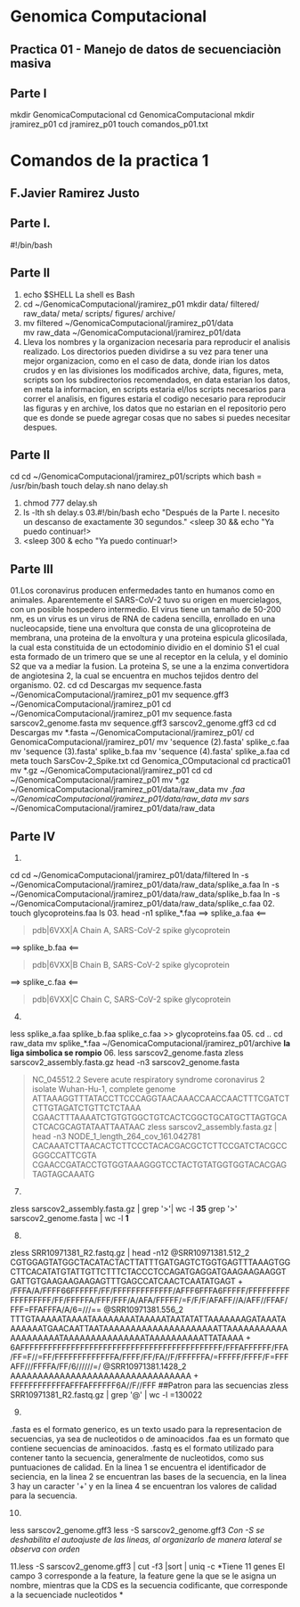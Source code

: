 # Genomica Computacional
## Practica 01 - Manejo de datos de secuenciaciòn masiva 

## Parte I
mkdir GenomicaComputacional
cd GenomicaComputacional
mkdir jramirez_p01
cd jramirez_p01
touch comandos_p01.txt

# Comandos de la practica 1
## F.Javier Ramirez Justo

## Parte I.
#!/bin/bash

## Parte II
01. echo $SHELL
    La shell es Bash 
02. cd ~/GenomicaComputacional/jramirez_p01
    mkdir data/ filtered/ raw_data/ meta/ scripts/ figures/ archive/
03. mv filtered ~/GenomicaComputacional/jramirez_p01/data   
    mv raw_data ~/GenomicaComputacional/jramirez_p01/data
04. Lleva los nombres y la organizacion necesaria para reproducir el analisis realizado.
    Los directorios pueden dividirse a su vez para tener una mejor organizacion, como en el caso de data, donde irian los datos crudos y en las divisiones los modificados
    archive, data, figures, meta, scripts son los subdirectorios recomendados, en data estarian los datos, en meta la informacion, en scripts estaria el/los scripts necesarios para correr el analisis, en figures estaria el codigo necesario para reproducir las figuras y en archive, los datos que no estarian en el repositorio pero que es donde se puede agregar cosas que no sabes si puedes necesitar despues.    

## Parte II
cd
cd ~/GenomicaComputacional/jramirez_p01/scripts
which bash = /usr/bin/bash
touch delay.sh
nano delay.sh
01. chmod 777 delay.sh
02. ls -lth
sh delay.s
03.#!/bin/bash
echo "Después de la Parte I. necesito un descanso de exactamente 30 segundos."
<sleep 30 && echo "Ya puedo continuar!>
04. <sleep 300 & echo "Ya puedo continuar!>

## Parte III 
01.Los coronavirus producen enfermedades tanto en humanos como en animales. Aparentemente el SARS-CoV-2 tuvo su origen en muercielagos, con un posible hospedero intermedio. El virus tiene un tamaño de 50-200 nm, es un virus es un virus de RNA de cadena sencilla, enrollado en una nucleocapside, tiene una envoltura que consta de una glicoproteina de membrana, una proteina de la envoltura y una proteina espicula glicosilada, la cual esta constituida de un ectodominio dividio en el dominio S1 el cual esta formado de un trimero que se une al receptor en la celula, y el dominio S2 que va a mediar la fusion. La proteina S, se une a la enzima convertidora de angiotesina 2, la cual se encuentra en muchos tejidos dentro del organismo.
02.
cd
cd Descargas
mv sequence.fasta ~/GenomicaComputacional/jramirez_p01
mv sequence.gff3 ~/GenomicaComputacional/jramirez_p01
cd ~/GenomicaComputacional/jramirez_p01
mv sequence.fasta sarscov2_genome.fasta
mv sequence.gff3 sarscov2_genome.gff3
cd
cd Descargas
mv *.fasta ~/GenomicaComputacional/jramirez_p01/
cd GenomicaComputacional/jramirez_p01/
mv 'sequence (2).fasta' splike_c.faa
mv 'sequence (3).fasta' splike_b.faa
mv 'sequence (4).fasta' splike_a.faa
cd meta
touch SarsCov-2_Spike.txt
cd Genomica_COmputacional
cd practica01
mv *.gz ~/GenomicaComputacional/jramirez_p01
cd
cd ~/GenomicaComputacional/jramirez_p01
mv *.gz ~/GenomicaComputacional/jramirez_p01/data/raw_data
mv *.faa ~/GenomicaComputacional/jramirez_p01/data/raw_data
mv sars* ~/GenomicaComputacional/jramirez_p01/data/raw_data

## Parte IV
01. 
cd
cd ~/GenomicaComputacional/jramirez_p01/data/filtered
ln -s ~/GenomicaComputacional/jramirez_p01/data/raw_data/splike_a.faa
ln -s ~/GenomicaComputacional/jramirez_p01/data/raw_data/splike_b.faa
ln -s ~/GenomicaComputacional/jramirez_p01/data/raw_data/splike_c.faa
02.
touch glycoproteins.faa
ls
03.
head -n1 splike_*.faa
==> splike_a.faa <==
>pdb|6VXX|A Chain A, SARS-CoV-2 spike glycoprotein

==> splike_b.faa <==
>pdb|6VXX|B Chain B, SARS-CoV-2 spike glycoprotein

==> splike_c.faa <==
>pdb|6VXX|C Chain C, SARS-CoV-2 spike glycoprotein
04. 
less splike_a.faa splike_b.faa splike_c.faa >> glycoproteins.faa
05.
cd ..
cd raw_data
mv splike_*.faa ~/GenomicaComputacional/jramirez_p01/archive
**la liga simbolica se rompio**
06. 
less sarscov2_genome.fasta
zless sarscov2_assembly.fasta.gz
head -n3 sarscov2_genome.fasta
>NC_045512.2 Severe acute respiratory syndrome coronavirus 2 isolate Wuhan-Hu-1, complete genome
ATTAAAGGTTTATACCTTCCCAGGTAACAAACCAACCAACTTTCGATCTCTTGTAGATCTGTTCTCTAAA
CGAACTTTAAAATCTGTGTGGCTGTCACTCGGCTGCATGCTTAGTGCACTCACGCAGTATAATTAATAAC
zless sarscov2_assembly.fasta.gz | head -n3
>NODE_1_length_264_cov_161.042781
CACAAATCTTAACACTCTTCCCTACACGACGCTCTTCCGATCTACGCCGGGCCATTCGTA
CGAACCGATACCTGTGGTAAAGGGTCCTACTGTATGGTGGTACACGAGTAGTAGCAAATG

07.
zless sarscov2_assembly.fasta.gz | grep '>'| wc -l
**35**
grep '>' sarscov2_genome.fasta | wc -l
**1**

08.
zless SRR10971381_R2.fastq.gz | head -n12
@SRR10971381.512_2
CGTGGAGTATGGCTACATACTACTTATTTGATGAGTCTGGTGAGTTTAAAGTGGCTTCACATATGTATTGTTCTTTCTACCCTCCAGATGAGGATGAAGAAGAAGGTGATTGTGAAGAAGAAGAGTTTGAGCCATCAACTCAATATGAGT
+ 
/FFFA/A/FFFF66FFFFFF/FF/FFFFFFFFFFFFF/AFFF6FFFA6FFFFF/FFFFFFFFFFFFFFFFFF/FF/FFFFFA/FFF/FFF/A/AFA/FFFFF/=F/F/F/AFAFF//A/AFF//FFAF/FFF=FFAFFFA/A/6=///==
@SRR10971381.556_2
TTTGTAAAAATAAAATAAAAAAAATAAAAATAATATATTAAAAAAAGATAAATAAAAAAATGAACAATTAATAAAAAAAAAAAAAAAAAAAAATTAAAAAAAAAAAAAAAAAAAATAAAAAAAAAAAAAAATAAAAAAAAAATTATAAAA
+
6AFFFFFFFFFFFFFFFFFFFFFFFFFFFFFFFFFFFFFFFFFFFF/FFFAFFFFFF/FFA/FF=F//=FF/FFFFFFFFFFFFFA/FFFF/FF/FA//F/FFFFFFA/=FFFFF/FFFF/F=FFFAFF///FFFFA/FF/6//////=/
@SRR10971381.1428_2
AAAAAAAAAAAAAAAAAAAAAAAAAAAAAAAAA
+
FFFFFFFFFFFFAFFFAFFFFFF6A//F//FFF
##Patron para las secuencias
zless SRR10971381_R2.fastq.gz | grep '@' | wc -l
=130022

09.
.fasta es el formato generico, es un texto usado para la representacion de secuencias, ya sea de nucleotidos o de aminoacidos
.faa es un formato que contiene secuencias de aminoacidos.
.fastq es el formato utilizado para contener tanto la secuencia, generalmente de nucleotidos, como sus puntuaciones de calidad.
En la linea 1 se encuentra el identificador de seciencia, en la linea 2 se encuentran las bases de la secuencia, en la linea 3 hay un caracter '+' y en la linea 4 se encuentran los valores de calidad para la secuencia. 

10.
less sarscov2_genome.gff3
less -S sarscov2_genome.gff3
*Con -S se deshabilita el autoajuste de las lineas, al organizarlo de manera lateral se observa con orden*

11.less -S sarscov2_genome.gff3 | cut -f3 |sort | uniq -c
*Tiene 11 genes
El campo 3 corresponde a la feature, la feature gene la que se le asigna un nombre, mientras que la CDS es la secuencia codificante, que corresponde a la secuenciade nucleotidos *

